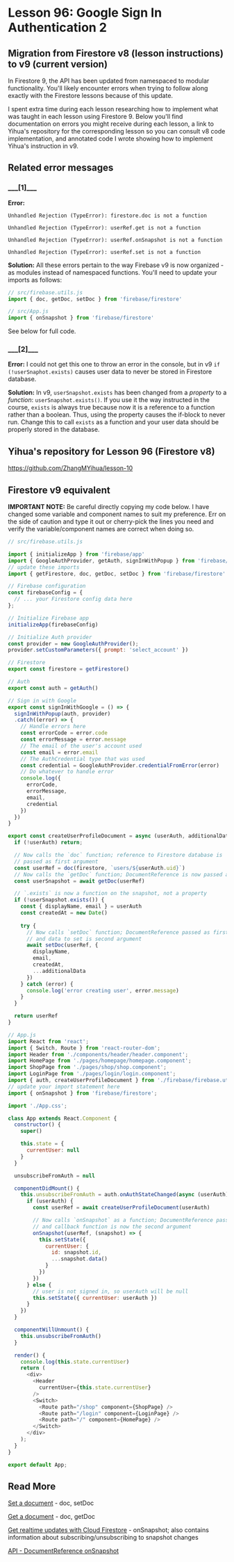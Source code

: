 # Lesson 96: Google Sign In Authentication 2

## Migration from Firestore v8 (lesson instructions) to v9 (current version)

In Firestore 9, the API has been updated from namespaced to modular functionality. You'll likely encounter errors when trying to follow along exactly with the Firestore lessons because of this update. 

I spent extra time during each lesson researching how to implement what was taught in each lesson using Firestore 9. Below you'll find documentation on errors you might receive during each lesson, a link to Yihua's repository for the corresponding lesson so you can consult v8 code implementation, and annotated code I wrote showing how to implement Yihua's instruction in v9.

## Related error messages

### \_\_\_[1]\_\_\_
**Error:**

`Unhandled Rejection (TypeError): firestore.doc is not a function`

`Unhandled Rejection (TypeError): userRef.get is not a function` 

`Unhandled Rejection (TypeError): userRef.onSnapshot is not a function`

`Unhandled Rejection (TypeError): userRef.set is not a function` 

**Solution:**
All these errors pertain to the way Firebase v9 is now organized - as modules instead of namespaced functions. You'll need to update your imports as follows: 

```javascript
// src/firebase.utils.js
import { doc, getDoc, setDoc } from 'firebase/firestore'

// src/App.js
import { onSnapshot } from 'firebase/firestore'
```
See below for full code.

### \_\_\_[2]\_\_\_
**Error:**
I could not get this one to throw an error in the console, but in v9 `if (!userSnaphot.exists)` causes user data to never be stored in Firestore database.

**Solution:**
In v9, `userSnapshot.exists` has been changed from a *property* to a *function*: `userSnapshot.exists()`. If you use it the way instructed in the course, `exists` is always true because now it is a reference to a function rather than a boolean. Thus, using the property causes the if-block to never run. Change this to call `exists` as a function and your user data should be properly stored in the database.

## Yihua's repository for Lesson 96 (Firestore v8)

https://github.com/ZhangMYihua/lesson-10 

## Firestore v9 equivalent
**IMPORTANT NOTE:** Be careful directly copying my code below. I have changed some variable and component names to suit my preference. Err on the side of caution and type it out or cherry-pick the lines you need and verify the variable/component names are correct when doing so. 

```javascript
// src/firebase.utils.js

import { initializeApp } from 'firebase/app'
import { GoogleAuthProvider, getAuth, signInWithPopup } from 'firebase/auth'
// update these imports
import { getFirestore, doc, getDoc, setDoc } from 'firebase/firestore'

// Firebase configuration
const firebaseConfig = {
  // ... your Firestore config data here
};

// Initialize Firebase app
initializeApp(firebaseConfig)

// Initialize Auth provider
const provider = new GoogleAuthProvider();
provider.setCustomParameters({ prompt: 'select_account' })

// Firestore
export const firestore = getFirestore()

// Auth
export const auth = getAuth()

// Sign in with Google
export const signInWithGoogle = () => {
  signInWithPopup(auth, provider)
  .catch((error) => {
    // Handle errors here
    const errorCode = error.code
    const errorMessage = error.message
    // The email of the user's account used
    const email = error.email
    // The AuthCredential type that was used
    const credential = GoogleAuthProvider.credentialFromError(error)
    // Do whatever to handle error
    console.log({
      errorCode,
      errorMessage,
      email,
      credential
    })
  })
}

export const createUserProfileDocument = async (userAuth, additionalData) => {
  if (!userAuth) return;

  // Now calls the `doc` function; reference to Firestore database is 
  // passed as first argument
  const userRef = doc(firestore, `users/${userAuth.uid}`)
  // Now calls the `getDoc` function; DocumentReference is now passed as the argument
  const userSnapshot = await getDoc(userRef)

  // `.exists` is now a function on the snapshot, not a property
  if (!userSnapshot.exists()) {
    const { displayName, email } = userAuth
    const createdAt = new Date()
    
    try {
      // Now calls `setDoc` function; DocumentReference passed as first argument
      // and data to set is second argument
      await setDoc(userRef, {
        displayName,
        email,
        createdAt,
        ...additionalData
      })
    } catch (error) {
      console.log('error creating user', error.message)
    }
  }

  return userRef
}
```

```javascript
// App.js
import React from 'react';
import { Switch, Route } from 'react-router-dom';
import Header from './components/header/header.component';
import HomePage from './pages/homepage/homepage.component';
import ShopPage from './pages/shop/shop.component';
import LoginPage from './pages/login/login.component';
import { auth, createUserProfileDocument } from './firebase/firebase.utils';
// update your import statement here
import { onSnapshot } from 'firebase/firestore';

import './App.css';

class App extends React.Component {
  constructor() {
    super()

    this.state = {
      currentUser: null
    }
  }

  unsubscribeFromAuth = null

  componentDidMount() {
    this.unsubscribeFromAuth = auth.onAuthStateChanged(async (userAuth) => {
      if (userAuth) {
        const userRef = await createUserProfileDocument(userAuth)

        // Now calls `onSnapshot` as a function; DocumentReference passed as first argument
        // and callback function is now the second argument
        onSnapshot(userRef, (snapshot) => {
          this.setState({
            currentUser: {
              id: snapshot.id,
              ...snapshot.data()
            }
          })
        })
      } else {
        // user is not signed in, so userAuth will be null
        this.setState({ currentUser: userAuth })
      }
    })
  }

  componentWillUnmount() {
    this.unsubscribeFromAuth()
  }

  render() {
    console.log(this.state.currentUser)
    return (
      <div>
        <Header 
          currentUser={this.state.currentUser}
        />
        <Switch>
          <Route path="/shop" component={ShopPage} />
          <Route path="/login" component={LoginPage} />
          <Route path="/" component={HomePage} />
        </Switch>
      </div>
    );
  }
}

export default App;

```

## Read More
[Set a document](https://firebase.google.com/docs/firestore/manage-data/add-data#set_a_document) - doc, setDoc

[Get a document](https://firebase.google.com/docs/firestore/query-data/get-data#get_a_document) - doc, getDoc

[Get realtime updates with Cloud Firestore](https://firebase.google.com/docs/firestore/query-data/listen) - onSnapshot; also contains information about subscribing/unsubscribing to snapshot changes

[API - DocumentReference onSnapshot](https://firebase.google.com/docs/reference/js/v8/firebase.firestore.DocumentReference#onsnapshot)
